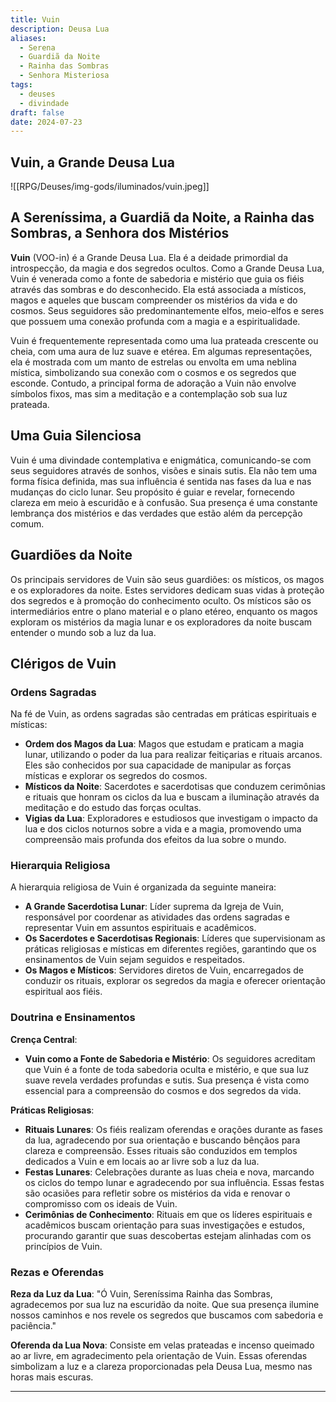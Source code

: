 ```yaml
---
title: Vuin
description: Deusa Lua
aliases:
  - Serena
  - Guardiã da Noite
  - Rainha das Sombras
  - Senhora Misteriosa
tags:
  - deuses
  - divindade
draft: false
date: 2024-07-23
---
```

## Vuin, a Grande Deusa Lua

![[RPG/Deuses/img-gods/iluminados/vuin.jpeg]]

## A Sereníssima, a Guardiã da Noite, a Rainha das Sombras, a Senhora dos Mistérios

**Vuin** (VOO-in) é a Grande Deusa Lua. Ela é a deidade primordial da introspecção, da magia e dos segredos ocultos. Como a Grande Deusa Lua, Vuin é venerada como a fonte de sabedoria e mistério que guia os fiéis através das sombras e do desconhecido. Ela está associada a místicos, magos e aqueles que buscam compreender os mistérios da vida e do cosmos. Seus seguidores são predominantemente elfos, meio-elfos e seres que possuem uma conexão profunda com a magia e a espiritualidade.

Vuin é frequentemente representada como uma lua prateada crescente ou cheia, com uma aura de luz suave e etérea. Em algumas representações, ela é mostrada com um manto de estrelas ou envolta em uma neblina mística, simbolizando sua conexão com o cosmos e os segredos que esconde. Contudo, a principal forma de adoração a Vuin não envolve símbolos fixos, mas sim a meditação e a contemplação sob sua luz prateada.

## Uma Guia Silenciosa

Vuin é uma divindade contemplativa e enigmática, comunicando-se com seus seguidores através de sonhos, visões e sinais sutis. Ela não tem uma forma física definida, mas sua influência é sentida nas fases da lua e nas mudanças do ciclo lunar. Seu propósito é guiar e revelar, fornecendo clareza em meio à escuridão e à confusão. Sua presença é uma constante lembrança dos mistérios e das verdades que estão além da percepção comum.

## Guardiões da Noite

Os principais servidores de Vuin são seus guardiões: os místicos, os magos e os exploradores da noite. Estes servidores dedicam suas vidas à proteção dos segredos e à promoção do conhecimento oculto. Os místicos são os intermediários entre o plano material e o plano etéreo, enquanto os magos exploram os mistérios da magia lunar e os exploradores da noite buscam entender o mundo sob a luz da lua.

## Clérigos de Vuin

### Ordens Sagradas
Na fé de Vuin, as ordens sagradas são centradas em práticas espirituais e místicas:

- **Ordem dos Magos da Lua**: Magos que estudam e praticam a magia lunar, utilizando o poder da lua para realizar feitiçarias e rituais arcanos. Eles são conhecidos por sua capacidade de manipular as forças místicas e explorar os segredos do cosmos.
- **Místicos da Noite**: Sacerdotes e sacerdotisas que conduzem cerimônias e rituais que honram os ciclos da lua e buscam a iluminação através da meditação e do estudo das forças ocultas.
- **Vigias da Lua**: Exploradores e estudiosos que investigam o impacto da lua e dos ciclos noturnos sobre a vida e a magia, promovendo uma compreensão mais profunda dos efeitos da lua sobre o mundo.

### Hierarquia Religiosa
A hierarquia religiosa de Vuin é organizada da seguinte maneira:

- **A Grande Sacerdotisa Lunar**: Líder suprema da Igreja de Vuin, responsável por coordenar as atividades das ordens sagradas e representar Vuin em assuntos espirituais e acadêmicos.
- **Os Sacerdotes e Sacerdotisas Regionais**: Líderes que supervisionam as práticas religiosas e místicas em diferentes regiões, garantindo que os ensinamentos de Vuin sejam seguidos e respeitados.
- **Os Magos e Místicos**: Servidores diretos de Vuin, encarregados de conduzir os rituais, explorar os segredos da magia e oferecer orientação espiritual aos fiéis.

### Doutrina e Ensinamentos
**Crença Central**:
- **Vuin como a Fonte de Sabedoria e Mistério**: Os seguidores acreditam que Vuin é a fonte de toda sabedoria oculta e mistério, e que sua luz suave revela verdades profundas e sutis. Sua presença é vista como essencial para a compreensão do cosmos e dos segredos da vida.

**Práticas Religiosas**:
- **Rituais Lunares**: Os fiéis realizam oferendas e orações durante as fases da lua, agradecendo por sua orientação e buscando bênçãos para clareza e compreensão. Esses rituais são conduzidos em templos dedicados a Vuin e em locais ao ar livre sob a luz da lua.
- **Festas Lunares**: Celebrações durante as luas cheia e nova, marcando os ciclos do tempo lunar e agradecendo por sua influência. Essas festas são ocasiões para refletir sobre os mistérios da vida e renovar o compromisso com os ideais de Vuin.
- **Cerimônias de Conhecimento**: Rituais em que os líderes espirituais e acadêmicos buscam orientação para suas investigações e estudos, procurando garantir que suas descobertas estejam alinhadas com os princípios de Vuin.

### Rezas e Oferendas
**Reza da Luz da Lua**: "Ó Vuin, Sereníssima Rainha das Sombras, agradecemos por sua luz na escuridão da noite. Que sua presença ilumine nossos caminhos e nos revele os segredos que buscamos com sabedoria e paciência."

**Oferenda da Lua Nova**: Consiste em velas prateadas e incenso queimado ao ar livre, em agradecimento pela orientação de Vuin. Essas oferendas simbolizam a luz e a clareza proporcionadas pela Deusa Lua, mesmo nas horas mais escuras.

---
